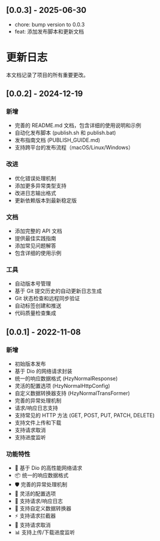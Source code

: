 ## [0.0.3] - 2025-06-30

- chore: bump version to 0.0.3
- feat: 添加发布脚本和更新文档

# 更新日志

本文档记录了项目的所有重要更改。

## [0.0.2] - 2024-12-19

### 新增
- 完善的 README.md 文档，包含详细的使用说明和示例
- 自动化发布脚本 (publish.sh 和 publish.bat)
- 发布指南文档 (PUBLISH_GUIDE.md)
- 支持跨平台的发布流程（macOS/Linux/Windows）

### 改进
- 优化错误处理机制
- 添加更多异常类型支持
- 改进日志输出格式
- 更新依赖版本到最新稳定版

### 文档
- 添加完整的 API 文档
- 提供最佳实践指南
- 添加常见问题解答
- 包含详细的使用示例

### 工具
- 自动版本号管理
- 基于 Git 提交历史的自动更新日志生成
- Git 状态检查和远程同步验证
- 自动标签创建和推送
- 代码质量检查集成

## [0.0.1] - 2022-11-08

### 新增
- 初始版本发布
- 基于 Dio 的网络请求封装
- 统一的响应数据格式 (HzyNormalResponse)
- 灵活的配置选项 (HzyNormalHttpConfig)
- 自定义数据转换器支持 (HzyNormalTransFormer)
- 完善的异常处理机制
- 请求/响应日志支持
- 支持常见的 HTTP 方法 (GET, POST, PUT, PATCH, DELETE)
- 支持文件上传和下载
- 支持请求取消
- 支持进度监听

### 功能特性
- 🚀 基于 Dio 的高性能网络请求
- 📦 统一的响应数据格式
- 🛡️ 完善的异常处理机制
- 🔧 灵活的配置选项
- 📝 支持请求/响应日志
- 🎯 支持自定义数据转换器
- ⚡ 支持请求拦截器
- 🔄 支持请求取消
- 📊 支持上传/下载进度监听
